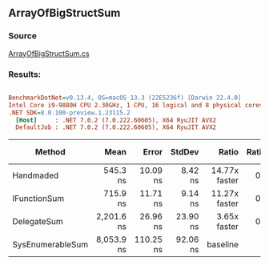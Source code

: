 ﻿## ArrayOfBigStructSum

### Source
[ArrayOfBigStructSum.cs](../../src/OptiLinq.Benchmark/ArrayOfBigStructSum.cs)

### Results:
``` ini

BenchmarkDotNet=v0.13.4, OS=macOS 13.3 (22E5236f) [Darwin 22.4.0]
Intel Core i9-9880H CPU 2.30GHz, 1 CPU, 16 logical and 8 physical cores
.NET SDK=8.0.100-preview.1.23115.2
  [Host]     : .NET 7.0.2 (7.0.222.60605), X64 RyuJIT AVX2
  DefaultJob : .NET 7.0.2 (7.0.222.60605), X64 RyuJIT AVX2


```
|           Method |       Mean |     Error |   StdDev |         Ratio | RatioSD |   Gen0 | Allocated | Alloc Ratio |
|----------------- |-----------:|----------:|---------:|--------------:|--------:|-------:|----------:|------------:|
|        Handmaded |   545.3 ns |  10.09 ns |  8.42 ns | 14.77x faster |   0.19x |      - |         - |          NA |
|     IFunctionSum |   715.9 ns |  11.71 ns |  9.14 ns | 11.27x faster |   0.21x | 0.0029 |      24 B |  1.33x less |
|      DelegateSum | 2,201.6 ns |  26.96 ns | 23.90 ns |  3.65x faster |   0.04x |      - |      24 B |  1.33x less |
| SysEnumerableSum | 8,053.9 ns | 110.25 ns | 92.06 ns |      baseline |         |      - |      32 B |             |
